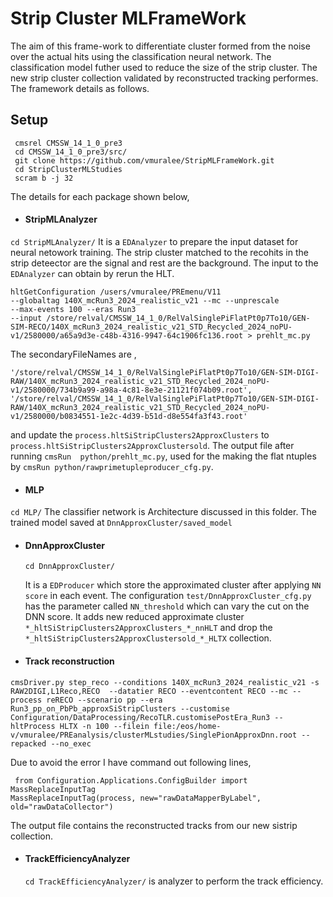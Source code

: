 # Strip Cluster MLFrameWork
The aim of this frame-work to differentiate cluster formed from the noise over the actual hits using the classification neural network. The classification model futher used to reduce the size of the strip cluster. The new strip cluster collection validated by reconstructed tracking performes. The framework details as follows. 

## Setup
   ```
    cmsrel CMSSW_14_1_0_pre3
    cd CMSSW_14_1_0_pre3/src/
    git clone https://github.com/vmuralee/StripMLFrameWork.git
    cd StripClusterMLStudies
    scram b -j 32
  ```

The details for each package shown below,

  - #### StripMLAnalyzer
`cd StripMLAnalyzer/`
    It is a `EDAnalyzer` to prepare the input dataset for neural netowork training. The strip cluster matched to the recohits in the strip deteector are the signal and rest are the background. The input to the `EDAnalyzer` can obtain by rerun the HLT.
    
  ```
  hltGetConfiguration /users/vmuralee/PREmenu/V11
  --globaltag 140X_mcRun3_2024_realistic_v21 --mc --unprescale
  --max-events 100 --eras Run3
  --input /store/relval/CMSSW_14_1_0/RelValSinglePiFlatPt0p7To10/GEN-SIM-RECO/140X_mcRun3_2024_realistic_v21_STD_Recycled_2024_noPU-v1/2580000/a65a9d3e-c48b-4316-9947-64c1906fc136.root > prehlt_mc.py
  ```

  
  The secondaryFileNames are ,
  ```
  '/store/relval/CMSSW_14_1_0/RelValSinglePiFlatPt0p7To10/GEN-SIM-DIGI-RAW/140X_mcRun3_2024_realistic_v21_STD_Recycled_2024_noPU-v1/2580000/734b9a99-a98a-4c81-8e3e-21121f074b09.root',
  '/store/relval/CMSSW_14_1_0/RelValSinglePiFlatPt0p7To10/GEN-SIM-DIGI-RAW/140X_mcRun3_2024_realistic_v21_STD_Recycled_2024_noPU-v1/2580000/b0834551-1e2c-4d39-b51d-d8e554fa3f43.root'
  ```
  and update the `process.hltSiStripClusters2ApproxClusters` to `process.hltSiStripClusters2ApproxClustersold`. The output file after running  `cmsRun  python/prehlt_mc.py`, used for the making the flat ntuples by `cmsRun python/rawprimetupleproducer_cfg.py`. 
  
  - #### MLP
`cd MLP/`
    The classifier network is Architecture discussed in this folder. The trained model saved at `DnnApproxCluster/saved_model`


  - #### DnnApproxCluster
    `cd DnnApproxCluster/`
    
    It is a `EDProducer` which store the approximated cluster after applying `NN score` in each event. The configuration `test/DnnApproxCluster_cfg.py` has the parameter called `NN_threshold` which can vary the cut on the DNN score. It adds new reduced approximate cluster `*_hltSiStripClusters2ApproxClusters_*_nnHLT` and drop the `*_hltSiStripClusters2ApproxClustersold_*_HLTX` collection. 

  - #### Track reconstruction

```
cmsDriver.py step_reco --conditions 140X_mcRun3_2024_realistic_v21 -s RAW2DIGI,L1Reco,RECO  --datatier RECO --eventcontent RECO --mc --process reRECO --scenario pp --era Run3_pp_on_PbPb_approxSiStripClusters --customise Configuration/DataProcessing/RecoTLR.customisePostEra_Run3 --hltProcess HLTX -n 100 --filein file:/eos/home-v/vmuralee/PREanalysis/clusterMLstudies/SinglePionApproxDnn.root --repacked --no_exec
```

Due to avoid the error I have command out following lines,
```
 from Configuration.Applications.ConfigBuilder import MassReplaceInputTag                                                                                                            MassReplaceInputTag(process, new="rawDataMapperByLabel", old="rawDataCollector")
```
The output file contains the reconstructed tracks from our new sistrip collection. 

 - #### TrackEfficiencyAnalyzer
   `cd TrackEfficiencyAnalyzer/` is analyzer to perform the track efficiency. 

   
     
 
    
